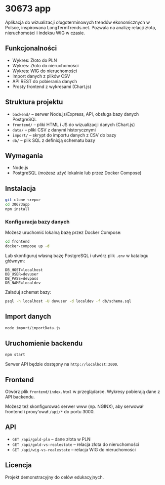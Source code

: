 # 30673 app

Aplikacja do wizualizacji długoterminowych trendów ekonomicznych w Polsce, inspirowana LongTermTrends.net. Pozwala na analizę relacji złota, nieruchomości i indeksu WIG w czasie.

## Funkcjonalności
- Wykres: Złoto do PLN
- Wykres: Złoto do nieruchomości
- Wykres: WIG do nieruchomości
- Import danych z plików CSV
- API REST do pobierania danych
- Prosty frontend z wykresami (Chart.js)

## Struktura projektu
- `backend/` – serwer Node.js/Express, API, obsługa bazy danych PostgreSQL
- `frontend/` – pliki HTML i JS do wizualizacji danych (Chart.js)
- `data/` – pliki CSV z danymi historycznymi
- `import/` – skrypt do importu danych z CSV do bazy
- `db/` – plik SQL z definicją schematu bazy

## Wymagania
- Node.js
- PostgreSQL (możesz użyć lokalnie lub przez Docker Compose)

## Instalacja

```bash
git clone <repo>
cd 30673app
npm install
```

### Konfiguracja bazy danych
Możesz uruchomić lokalną bazę przez Docker Compose:

```bash
cd frontend
docker-compose up -d
```

Lub skonfiguruj własną bazę PostgreSQL i utwórz plik `.env` w katalogu głównym:

```
DB_HOST=localhost
DB_USER=devuser
DB_PASS=devpass
DB_NAME=localdev
```

Załaduj schemat bazy:

```bash
psql -h localhost -U devuser -d localdev -f db/schema.sql
```

## Import danych

```bash
node import/importData.js
```

## Uruchomienie backendu

```bash
npm start
```

Serwer API będzie dostępny na `http://localhost:3000`.

## Frontend
Otwórz plik `frontend/index.html` w przeglądarce. Wykresy pobierają dane z API backendu.

Możesz też skonfigurować serwer www (np. NGINX), aby serwował frontend i proxy'ował `/api/*` do portu 3000.

## API
- `GET /api/gold-pln` – dane złota w PLN
- `GET /api/gold-vs-realestate` – relacja złota do nieruchomości
- `GET /api/wig-vs-realestate` – relacja WIG do nieruchomości

## Licencja
Projekt demonstracyjny do celów edukacyjnych.